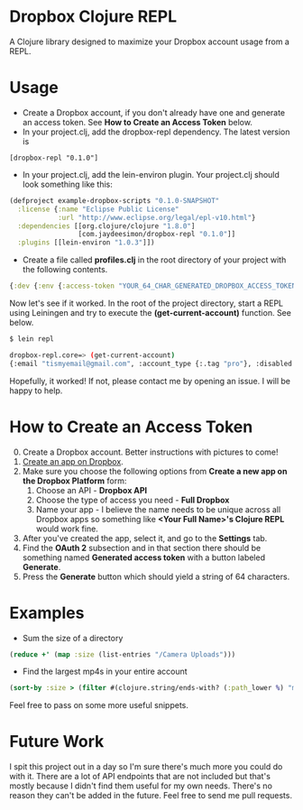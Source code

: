 # Dropbox Clojure REPL

A Clojure library designed to maximize your Dropbox account usage from a REPL.

# Usage
* Create a Dropbox account, if you don't already have one and generate an access token. See **How to Create an Access Token** below.
* In your project.clj, add the dropbox-repl dependency. The latest version is
```
[dropbox-repl "0.1.0"]
```
* In your project.clj, add the lein-environ plugin. Your project.clj should look something like this:

```clojure
(defproject example-dropbox-scripts "0.1.0-SNAPSHOT"
  :license {:name "Eclipse Public License"
            :url "http://www.eclipse.org/legal/epl-v10.html"}
  :dependencies [[org.clojure/clojure "1.8.0"]
                 [com.jaydeesimon/dropbox-repl "0.1.0"]]
  :plugins [[lein-environ "1.0.3"]])
```
* Create a file called **profiles.clj** in the root directory of your project with the following contents.

```clojure
{:dev {:env {:access-token "YOUR_64_CHAR_GENERATED_DROPBOX_ACCESS_TOKEN_GOES_HERE"}}}
```
Now let's see if it worked. In the root of the project directory, start a REPL using Leiningen and try to execute the **(get-current-account)** function. See below.

```sh
$ lein repl

dropbox-repl.core=> (get-current-account)
{:email "tismyemail@gmail.com", :account_type {:.tag "pro"}, :disabled false, :account_id "dbid:AACS-nNMCgsomedropboxidmkB9skqsx1Y", :is_paired false, :locale "en", :name {:given_name "Jeffrey", :surname "Simon", :familiar_name "Jeffrey", :display_name "Jeffrey Simon"}, :email_verified true, :referral_link "https://db.tt/tismyreferrallink", :country "US"}
```

Hopefully, it worked! If not, please contact me by opening an issue. I will be happy to help.


# How to Create an Access Token

0. Create a Dropbox account. Better instructions with pictures to come!
1. [Create an app on Dropbox](https://www.dropbox.com/developers/apps). 
2. Make sure you choose the following options from **Create a new app on the Dropbox Platform** form:
	1. Choose an API - **Dropbox API**
	2. Choose the type of access you need - **Full Dropbox**
	3. Name your app - I believe the name needs to be unique across all Dropbox apps so something like **\<Your Full Name\>'s Clojure REPL** would work fine.
3. After you've created the app, select it, and go to the **Settings** tab.
4. Find the **OAuth 2** subsection and in that section there should be something named **Generated access token** with a button labeled **Generate**.
5. Press the **Generate** button which should yield a string of 64 characters.


# Examples

* Sum the size of a directory

```clojure
(reduce +' (map :size (list-entries "/Camera Uploads")))
```

* Find the largest mp4s in your entire account

```clojure
(sort-by :size > (filter #(clojure.string/ends-with? (:path_lower %) "mp4") (list-entries "/")))
```

Feel free to pass on some more useful snippets.

# Future Work
I spit this project out in a day so I'm sure there's much more you could do with it. There are a lot of API endpoints that are not included but that's mostly because I didn't find them useful for my own needs. There's no reason they can't be added in the future. Feel free to send me pull requests.
